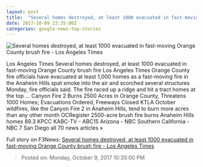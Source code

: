 ```yaml
---
layout: post
title:  "Several homes destroyed, at least 1000 evacuated in fast-moving Orange County brush fire - Los Angeles Times"
date: 2017-10-09 22:35:00Z
categories: google-news-top-stories
---
```


![Several homes destroyed, at least 1000 evacuated in fast-moving Orange County brush fire - Los Angeles Times](http://www.trbimg.com/img-59dbd324/turbine/la-me-anaheim-hills-fire-20171009)

Los Angeles Times Several homes destroyed, at least 1000 evacuated in fast-moving Orange County brush fire Los Angeles Times Orange County fire officials have evacuated at least 1,000 homes as a fast-moving fire in the Anaheim Hills spat smoke into the air and scorched several structures Monday, fire officials said. The fire raced up a ridge and hit a tract homes at the top ... Canyon Fire 2 Burns 2500 Acres in Orange County, Threatens 1000 Homes; Evacuations Ordered, Freeways Closed KTLA October wildfires, like the Canyon Fire 2 in Anaheim Hills, tend to burn more acres than any other month OCRegister 2500-acre brush fire burns Anaheim Hills homes 89.3 KPCC KABC-TV - ABC15 Arizona - NBC Southern California - NBC 7 San Diego all 70 news articles »


Full story on F3News: [Several homes destroyed, at least 1000 evacuated in fast-moving Orange County brush fire - Los Angeles Times](http://www.f3nws.com/n/uEgee)

> Posted on: Monday, October 9, 2017 10:35:00 PM
